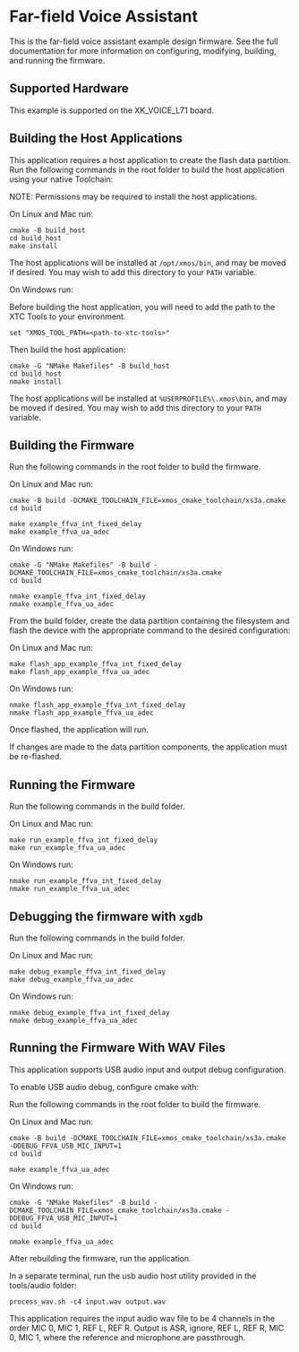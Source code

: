 # Far-field Voice Assistant

This is the far-field voice assistant example design firmware.  See the full documentation for more information on configuring, modifying, building, and running the firmware.

## Supported Hardware

This example is supported on the XK_VOICE_L71 board.

## Building the Host Applications

This application requires a host application to create the flash data partition. Run the following commands in the root folder to build the host application using your native Toolchain:

NOTE: Permissions may be required to install the host applications.

On Linux and Mac run:

    cmake -B build_host
    cd build_host
    make install

The host applications will be installed at ``/opt/xmos/bin``, and may be moved if desired.  You may wish to add this directory to your ``PATH`` variable.

On Windows run:

Before building the host application, you will need to add the path to the XTC Tools to your environment.

    set "XMOS_TOOL_PATH=<path-to-xtc-tools>"

Then build the host application:

    cmake -G "NMake Makefiles" -B build_host
    cd build_host
    nmake install

The host applications will be installed at ``%USERPROFILE%\.xmos\bin``, and may be moved if desired.  You may wish to add this directory to your ``PATH`` variable.

## Building the Firmware

Run the following commands in the root folder to build the firmware.

On Linux and Mac run:

    cmake -B build -DCMAKE_TOOLCHAIN_FILE=xmos_cmake_toolchain/xs3a.cmake
    cd build

    make example_ffva_int_fixed_delay
    make example_ffva_ua_adec

On Windows run:

    cmake -G "NMake Makefiles" -B build -DCMAKE_TOOLCHAIN_FILE=xmos_cmake_toolchain/xs3a.cmake
    cd build

    nmake example_ffva_int_fixed_delay
    nmake example_ffva_ua_adec

From the build folder, create the data partition containing the filesystem and
flash the device with the appropriate command to the desired configuration:

On Linux and Mac run:

    make flash_app_example_ffva_int_fixed_delay
    make flash_app_example_ffva_ua_adec

On Windows run:

    nmake flash_app_example_ffva_int_fixed_delay
    nmake flash_app_example_ffva_ua_adec

Once flashed, the application will run.

If changes are made to the data partition components, the application must be
re-flashed.

## Running the Firmware

Run the following commands in the build folder.

On Linux and Mac run:

    make run_example_ffva_int_fixed_delay
    make run_example_ffva_ua_adec

On Windows run:

    nmake run_example_ffva_int_fixed_delay
    nmake run_example_ffva_ua_adec

## Debugging the firmware with `xgdb`

Run the following commands in the build folder.

On Linux and Mac run:

    make debug_example_ffva_int_fixed_delay
    make debug_example_ffva_ua_adec

On Windows run:

    nmake debug_example_ffva_int_fixed_delay
    nmake debug_example_ffva_ua_adec

## Running the Firmware With WAV Files

This application supports USB audio input and output debug configuration.

To enable USB audio debug, configure cmake with:

Run the following commands in the root folder to build the firmware.

On Linux and Mac run:

    cmake -B build -DCMAKE_TOOLCHAIN_FILE=xmos_cmake_toolchain/xs3a.cmake -DDEBUG_FFVA_USB_MIC_INPUT=1
    cd build

    make example_ffva_ua_adec

On Windows run:

    cmake -G "NMake Makefiles" -B build -DCMAKE_TOOLCHAIN_FILE=xmos_cmake_toolchain/xs3a.cmake -DDEBUG_FFVA_USB_MIC_INPUT=1
    cd build

    nmake example_ffva_ua_adec

After rebuilding the firmware, run the application.

In a separate terminal, run the usb audio host utility provided in the tools/audio folder:

    process_wav.sh -c4 input.wav output.wav

This application requires the input audio wav file to be 4 channels in the order MIC 0, MIC 1, REF L, REF R.  Output is ASR, ignore, REF L, REF R, MIC 0, MIC 1, where the reference and microphone are passthrough.
